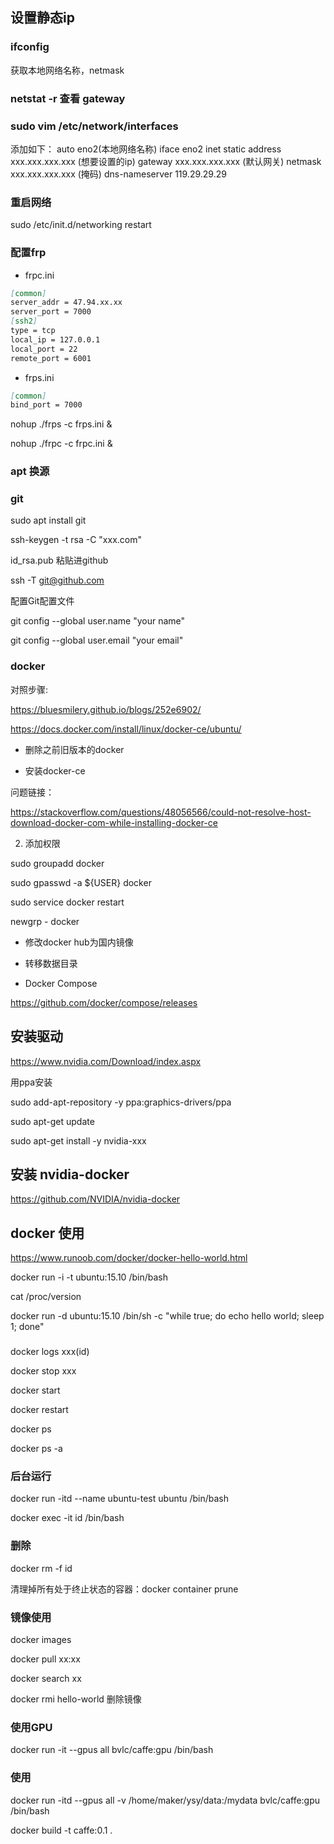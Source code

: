 ## 设置静态ip

### ifconfig

获取本地网络名称，netmask

### netstat -r 查看 gateway

### sudo vim /etc/network/interfaces

添加如下：
auto eno2(本地网络名称)
iface eno2 inet static
address xxx.xxx.xxx.xxx (想要设置的ip)
gateway xxx.xxx.xxx.xxx (默认网关)
netmask xxx.xxx.xxx.xxx (掩码)
dns-nameserver 119.29.29.29

### 重启网络

sudo /etc/init.d/networking restart

### 配置frp

- frpc.ini 

```markdown
[common]
server_addr = 47.94.xx.xx
server_port = 7000
[ssh2]
type = tcp
local_ip = 127.0.0.1
local_port = 22
remote_port = 6001
```
- frps.ini 

```markdown
[common]
bind_port = 7000
```

nohup ./frps -c frps.ini &

nohup ./frpc -c frpc.ini &

### apt 换源

### git

sudo apt install git

ssh-keygen -t rsa -C "xxx.com"

id_rsa.pub 粘贴进github

ssh -T git@github.com

配置Git配置文件

git config --global user.name "your name"

git config --global user.email "your email"

### docker

对照步骤:

https://bluesmilery.github.io/blogs/252e6902/

https://docs.docker.com/install/linux/docker-ce/ubuntu/

- 删除之前旧版本的docker

- 安装docker-ce

问题链接：

https://stackoverflow.com/questions/48056566/could-not-resolve-host-download-docker-com-while-installing-docker-ce

2. 添加权限

sudo groupadd docker

sudo gpasswd -a ${USER} docker

sudo service docker restart

newgrp - docker

- 修改docker hub为国内镜像

- 转移数据目录

- Docker Compose

https://github.com/docker/compose/releases

## 安装驱动

https://www.nvidia.com/Download/index.aspx

用ppa安装

sudo add-apt-repository -y ppa:graphics-drivers/ppa

sudo apt-get update

sudo apt-get install -y nvidia-xxx

## 安装 nvidia-docker

https://github.com/NVIDIA/nvidia-docker

## docker 使用

https://www.runoob.com/docker/docker-hello-world.html

docker run -i -t ubuntu:15.10 /bin/bash

cat /proc/version

docker run -d ubuntu:15.10 /bin/sh -c "while true; do echo hello world; sleep 1; done"

### 

docker logs xxx(id)

docker stop xxx

docker start

docker restart

docker ps

docker ps -a

### 后台运行

docker run -itd --name ubuntu-test ubuntu /bin/bash

docker exec -it id /bin/bash

### 删除

docker rm -f id

清理掉所有处于终止状态的容器：docker container prune

### 镜像使用

docker images

docker pull xx:xx

docker search xx 

docker rmi hello-world 删除镜像

### 使用GPU

docker run -it --gpus all bvlc/caffe:gpu /bin/bash

### 使用

docker run -itd --gpus all -v /home/maker/ysy/data:/mydata bvlc/caffe:gpu /bin/bash

docker build -t caffe:0.1 .
